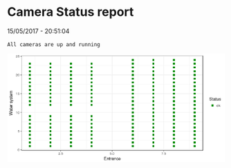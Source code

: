 Camera Status report
================
15/05/2017 - 20:51:04

    All cameras are up and running

![](camreport_files/figure-markdown_github/unnamed-chunk-2-1.png)
